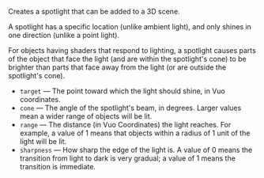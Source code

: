 Creates a spotlight that can be added to a 3D scene.

A spotlight has a specific location (unlike ambient light), and only shines in one direction (unlike a point light).

For objects having shaders that respond to lighting, a spotlight causes parts of the object that face the light (and are within the spotlight's cone) to be brighter than parts that face away from the light (or are outside the spotlight's cone).

   - `target` — The point toward which the light should shine, in Vuo coordinates.
   - `cone` — The angle of the spotlight's beam, in degrees.  Larger values mean a wider range of objects will be lit.
   - `range` — The distance (in Vuo Coordinates) the light reaches.  For example, a value of 1 means that objects within a radius of 1 unit of the light will be lit.
   - `sharpness` — How sharp the edge of the light is.  A value of 0 means the transition from light to dark is very gradual; a value of 1 means the transition is immediate.
